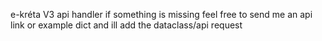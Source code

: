 e-kréta V3 api handler
if something is missing feel free to send me an api link or example dict and ill add the dataclass/api request
